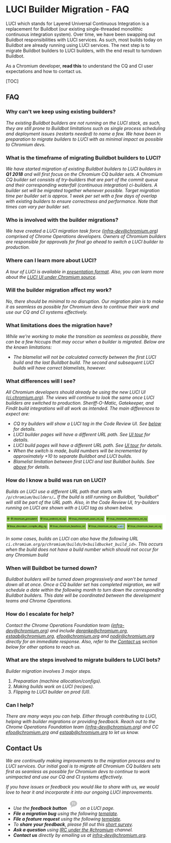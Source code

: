 # LUCI Builder Migration - FAQ

LUCI which stands for Layered Universal Continuous Integration is a replacement
for Buildbot (our existing single-threaded monolithic continuous integration
system). Over time, we have been swapping out Buildbot responsibilities with
LUCI services. As such, most builds today on Buildbot are already running using
LUCI services. The next step is to migrate Buildbot builders to LUCI builders,
with the end result to turndown Buildbot.

As a Chromium developer, **read this** to understand the CQ and CI
user expectations and how to contact us.

[TOC]

## FAQ

### **Why can't we keep using existing builders?**

_The existing Buildbot builders are not running on the LUCI stack, as such, they
are still prone to Buildbot limitations such as single process scheduling and
deployment issues (restarts needed) to name a few. We have been in preparation
to migrate builders to LUCI with as minimal impact as possible to Chromium devs._

### **What is the timeframe of migrating Buildbot builders to LUCI?**

*We have started migration of existing Buildbot builders to LUCI builders in
**Q1 2018** and will first focus on the Chromium CQ builder sets. A Chromium
CQ builder set consists of try-builders that are part of the commit queue and their
corresponding waterfall (continuous integration) ci-builders. A builder set will
be migrated together whenever possible. Target migration time per builder set is
approx. 1 week per set with a few days of overlap with existing builders to
ensure correctness and performance. Note that times can vary per builder set.*

### **Who is involved with the builder migrations?**

*We have created a LUCI migration task force 
([infra-dev@chromium.org](mailto:infra-dev@chromium.org)) comprised of Chrome
Operations developers. Owners of Chromium builders are responsible for approvals
for final go ahead to switch a LUCI builder to production.*

### **Where can I learn more about LUCI?**

*A tour of LUCI is available in [presentation format](http://bit.ly/2kgyE9U).
Also, you can learn more about the [LUCI UI under Chromium
source](tour_of_luci_ui.md).*

### **Will the builder migration affect my work?**

*No, there should be minimal to no disruption. Our migration plan is to make it
as seamless as possible for Chromium devs to continue their work and use our CQ
and CI systems effectively.*

### **What limitations does the migration have?**

*While we're working to make the transition as seamless as possible, there can 
be a few hiccups that may occur when a builder is migrated. Below are the 
known limitations:*

* *The blamelist will not be calculated correctly between the first LUCI build
  and the last Buildbot build. The second and subsequent LUCI builds will have
  correct blamelists, however.*

### **What differences will I see?**

*All Chromium developers should already be using the new LUCI UI
([ci.chromium.org](https://ci.chromium.org)). The views will continue to look the
same once LUCI builders are switched to production. Sheriff-O-Matic,
Gatekeeper, and Findit build integrations will all work as intended. The
main differences to expect are:*

* *CQ try builders will show a LUCI tag in the Code Review UI. See
  [below](#How-do-I-know-a-build-was-run-on-LUCI) for details.*
* *LUCI builder pages will have a different URL path. See [UI
  tour](https://chromium.googlesource.com/chromium/src.git/+/master/docs/tour_of_luci_ui.md#builder-page)
  for details.*
* *LUCI build pages will have a different URL path. See
  [UI tour](https://chromium.googlesource.com/chromium/src.git/+/master/docs/tour_of_luci_ui.md#build-results-page)
  for details.*
* *When the switch is made, build numbers will be incremented
  by approximately +10 to separate Buildbot and LUCI
  builds.*
* *Blamelist limitation between first LUCI and last
  Buildbot builds. See
  [above](#What-limitations-does-the-migration-have) for
  details.*

### **How do I know a build was run on LUCI?**

*Builds on LUCI use a different URL path that
starts with `/p/chromium/builders/…`
If the build is still running on Buildbot,
"buildbot" will still be part of the URL path. Also, in
the Code Review UI, try-builders running on LUCI are
shown with a LUCI tag as shown below.*

![LUCI Code Review UI Tag](images/LUCI-CodeReview-Tag.png
"linux%5chromium%5rel%5ng is a LUCI builder")

*In some cases, builds on LUCI can also have the
following URL
`ci.chromium.org/p/chromium/builds/b<buildbucket_build_id>`.
This occurs when the build does not have a build number 
which should not occur for any Chromium build*

### **When will Buildbot be turned down?**

_Buildbot builders will be turned down progressively and won't be turned down
all at once. Once a CQ builder set has completed migration, we will schedule a
date within the following month to turn down the corresponding Buildbot
builders. This date will be coordinated between the development teams and Chrome
Operations._

### **How do I escalate for help?**

_Contact the Chrome Operations Foundation team
([infra-dev@chromium.org](mailto:infra-dev@chromium.org)) and include
[dpranke@chromium.org](mailto:dpranke@chromium.org),
[estaab@chromium.org](mailto:estaab@chromium.org),
[efoo@chromium.org](mailto:efoo@chromium.org) and
[nodir@chromium.org](mailto:nodir@chromium.org) directly for an immediate
response. Also, refer to the [Contact us](#Contact-Us) section below for other
options to reach us._

### **What are the steps involved to migrate builders to LUCI bots?**

_Builder migration involves 3 major steps._
1. _Preparation (machine allocation/configs)._
2. _Making builds work on LUCI (recipes)._
3. _Flipping to LUCI builder on prod (UI)._

### **Can I help?**

_There are many ways you can help. Either through contributing to LUCI, helping
with builder migrations or providing feedback. Reach out to the Chrome
Operations Foundation team
([infra-dev@chromium.org](mailto:infra-dev@chromium.org)) and CC
[efoo@chromium.org](mailto:efoo@chromium.org) and
[estaab@chromium.org](mailto:estaab@chromium.org) to let us know._

## **Contact Us**

_We are continually making improvements to the migration process and to LUCI
services. Our initial goal is to migrate all Chromium CQ builders sets first as
seamless as possible for Chromium devs to continue to work unimpacted and use
our CQ and CI systems effectively._

_If you have issues or feedback you would like to share with us, we would love to
hear it and incorporate it into our ongoing LUCI improvements._

* _Use the __feedback button__ ![LUCI Feedback](images/LUCI-Feedback-Icon.png
"Feedback")
on a LUCI page._
* *__File a migration bug__ using the following
[template](https://bugs.chromium.org/p/chromium/issues/entry?labels=LUCI-M0-Backlog,LUCI-Migrations&summary=[LUCI-Migration-Bug]%20Enter%20an%20one-line%20summary&components=Infra>Platform&cc=efoo@chromium.org,estaab@chromium.org,nodir@chromium.org&description=Please%20use%20this%20to%20template%20to%20file%20a%20bug%20into%20LUCI%20backlog.%20%20%0A%0AReminder%20to%20include%20the%20following%3A%0A-%20Description%20of%20issue%0A-%20Priority%0A-%20Is%20this%20a%20blocker...%0A-%20What%20builder%20is%20this%20bug%20blocking).*
* *__File a feature request__ using the following
[template](https://bugs.chromium.org/p/chromium/issues/entry?labels=LUCI-M0-Backlog&summary=[LUCI-Feedback]%20Enter%20an%20one-line%20summary&components=Infra>Platform&cc=efoo@chromium.org,estaab@chromium.org,nodir@chromium.org&description=Please%20use%20this%20to%20template%20to%20file%20a%20feature%20request%20into%20LUCI%20backlog.%20%20%0A%0AReminder%20to%20include%20the%20following%3A%0A-%20Description%0A-%20Why%20this%20feature%20is%20needed).*
* *To __share your feedback__, please fill out this [short
survey](https://goo.gl/forms/YPO6XCQ3q47r00iw2).*
* *__Ask a question__ using [IRC under the #chromium](https://www.chromium.org/developers/irc) channel.*
* *__Contact us__ directly by emailing us at
[infra-dev@chromium.org](mailto:infra-dev@chromium.org).*

